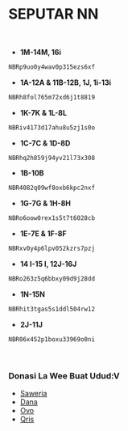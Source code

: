 # SEPUTAR NN

<br>

- **1M-14M, 16i**
```bash
NBRp9uo0y4wav0p315ezs6xf
```
- **1A-12A & 11B-12B, 1J, 1i-13i**
```sh
NBRh8fol765m72xd6j1t8819
```
- **1K-7K & 1L-8L**
```bash
NBRiv4173d17ahu8u5zj1s0o
```
- **1C-7C & 1D-8D**
```sh
NBRhq2h859j94yv21l73x308
```
- **1B-10B**
```bash
NBR4082q09wf8oxb6kpc2nxf
```
- **1G-7G & 1H-8H**
```sh
NBRo6oow0rex1s5t7t6028cb
```
- **1E-7E & 1F-8F**
```bash
NBRxv0y4p6lpv052kzrs7pzj
```
- **14 I-15 I, 12J-16J**
```sh
NBRo263z5q6bbxy09d9j28dd
```
- **1N-15N**
```bash
NBRhit3tgas5s1ddl504rw12
```
- **2J-11J**
```sh
NBR06x452p1boxu33969o0ni
```
<br>


### Donasi La Wee Buat Udud:V
- [Saweria](https://saweria.co/IyansMD)
- [Dana](https://telegra.ph/file/0180a2ffaa5b0e38190da.jpg)
- [Ovo](https://telegra.ph/file/c1c731ade61ffb6259b2a.jpg)
- [Qris](https://telegra.ph/file/370d9f88d52a546c0064e.jpg)

